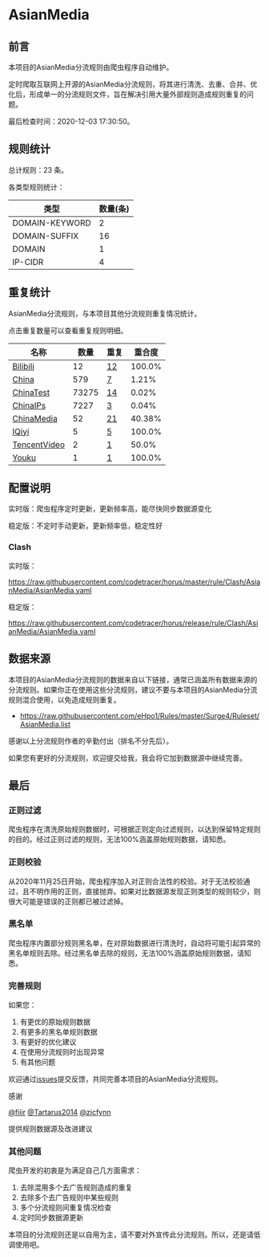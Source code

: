 # AsianMedia

## 前言

本项目的AsianMedia分流规则由爬虫程序自动维护。

定时爬取互联网上开源的AsianMedia分流规则，将其进行清洗、去重、合并、优化后，形成单一的分流规则文件，旨在解决引用大量外部规则造成规则重复的问题。




最后检查时间：2020-12-03 17:30:50。

## 规则统计

总计规则：23 条。

各类型规则统计：

| 类型 | 数量(条) |
| ---- | ---- |
| DOMAIN-KEYWORD | 2 |
| DOMAIN-SUFFIX | 16 |
| DOMAIN | 1 |
| IP-CIDR | 4 |
## 重复统计

AsianMedia分流规则，与本项目其他分流规则重复情况统计。

点击重复数量可以查看重复规则明细。

| 名称 | 数量 | 重复 | 重合度 |
| ---- | ---- | ---- | ------ |
|  [Bilibili](https://github.com/codetracer/horus/tree/master/rule/Clash/Bilibili)    | 12   | [12](https://github.com/codetracer/horus/tree/master/rule/Clash/AsianMedia/Repeat.list)   |   100.0% |
|  [China](https://github.com/codetracer/horus/tree/master/rule/Clash/China)    | 579   | [7](https://github.com/codetracer/horus/tree/master/rule/Clash/AsianMedia/Repeat.list)   |   1.21% |
|  [ChinaTest](https://github.com/codetracer/horus/tree/master/rule/Clash/ChinaTest)    | 73275   | [14](https://github.com/codetracer/horus/tree/master/rule/Clash/AsianMedia/Repeat.list)   |   0.02% |
|  [ChinaIPs](https://github.com/codetracer/horus/tree/master/rule/Clash/ChinaIPs)    | 7227   | [3](https://github.com/codetracer/horus/tree/master/rule/Clash/AsianMedia/Repeat.list)   |   0.04% |
|  [ChinaMedia](https://github.com/codetracer/horus/tree/master/rule/Clash/ChinaMedia)    | 52   | [21](https://github.com/codetracer/horus/tree/master/rule/Clash/AsianMedia/Repeat.list)   |   40.38% |
|  [IQiyi](https://github.com/codetracer/horus/tree/master/rule/Clash/IQiyi)    | 5   | [5](https://github.com/codetracer/horus/tree/master/rule/Clash/AsianMedia/Repeat.list)   |   100.0% |
|  [TencentVideo](https://github.com/codetracer/horus/tree/master/rule/Clash/TencentVideo)    | 2   | [1](https://github.com/codetracer/horus/tree/master/rule/Clash/AsianMedia/Repeat.list)   |   50.0% |
|  [Youku](https://github.com/codetracer/horus/tree/master/rule/Clash/Youku)    | 1   | [1](https://github.com/codetracer/horus/tree/master/rule/Clash/AsianMedia/Repeat.list)   |   100.0% |
## 配置说明

实时版：爬虫程序定时更新，更新频率高，能尽快同步数据源变化

稳定版：不定时手动更新，更新频率低，稳定性好

### Clash 
实时版：

https://raw.githubusercontent.com/codetracer/horus/master/rule/Clash/AsianMedia/AsianMedia.yaml

稳定版：

https://raw.githubusercontent.com/codetracer/horus/release/rule/Clash/AsianMedia/AsianMedia.yaml

## 数据来源

本项目的AsianMedia分流规则的数据来自以下链接，通常已涵盖所有数据来源的分流规则。如果你正在使用这些分流规则，建议不要与本项目的AsianMedia分流规则混合使用，以免造成规则重复。

- https://raw.githubusercontent.com/eHpo1/Rules/master/Surge4/Ruleset/AsianMedia.list


感谢以上分流规则作者的辛勤付出（排名不分先后）。

如果您有更好的分流规则，欢迎提交给我，我会将它加到数据源中继续完善。

## 最后

### 正则过滤

爬虫程序在清洗原始规则数据时，可根据正则定向过滤规则，以达到保留特定规则的目的。经过正则过滤的规则，无法100%涵盖原始规则数据，请知悉。

### 正则校验

从2020年11月25日开始，爬虫程序加入对正则合法性的校验。对于无法校验通过，且不明作用的正则，直接抛弃。如果对比数据源发现正则类型的规则较少，则很大可能是错误的正则都已被过滤掉。

### 黑名单

爬虫程序内置部分规则黑名单，在对原始数据进行清洗时，自动将可能引起异常的黑名单规则去除。经过黑名单去除的规则，无法100%涵盖原始规则数据，请知悉。

### 完善规则

如果您：

1. 有更优的原始规则数据
2. 有更多的黑名单规则数据
3. 有更好的优化建议
4. 在使用分流规则时出现异常
5. 有其他问题

欢迎通过[issues](https://github.com/codetracer/horus/issues/new)提交反馈，共同完善本项目的AsianMedia分流规则。

感谢

[@fiiir](https://github.com/fiiir) [@Tartarus2014](https://github.com/Tartarus2014) [@zjcfynn](https://github.com/zjcfynn) 

提供规则数据源及改进建议

### 其他问题

爬虫开发的初衷是为满足自己几方面需求：

1. 去除混用多个去广告规则造成的重复
2. 去除多个去广告规则中某些规则
3. 多个分流规则间重复情况检查
4. 定时同步数据源更新

本项目的分流规则还是以自用为主，请不要对外宣传此分流规则。所以，还是请低调使用吧。